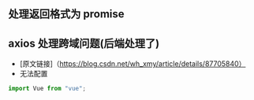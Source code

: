 ## 处理返回格式为 promise

## axios 处理跨域问题(后端处理了)

- [原文链接]（https://blog.csdn.net/wh_xmy/article/details/87705840）
- 无法配置

```js
import Vue from "vue";
```
